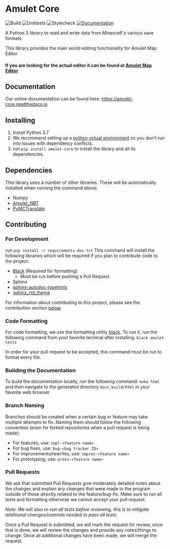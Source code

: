 # Amulet Core

![Build](../../workflows/Build/badge.svg)
![Unittests](../../workflows/Unittests/badge.svg?event=push)
![Stylecheck](../../workflows/Stylecheck/badge.svg?event=push)
[![Documentation](https://readthedocs.org/projects/amulet-core/badge)](https://amulet-core.readthedocs.io)

A Python 3 library to read and write data from Minecraft's various save formats.

This library provides the main world editing functionality for Amulet Map Editor

#### If you are looking for the actual editor it can be found at [Amulet Map Editor](https://github.com/Amulet-Team/Amulet-Map-Editor)


## Documentation

Our online documentation can be found here: https://amulet-core.readthedocs.io

## Installing
1) Install Python 3.7
2) We recommend setting up a [python virtual environment](https://docs.python.org/3/tutorial/venv.html) so you don't run into issues with dependency conflicts.
3) run `pip install amulet-core` to install the library and all its dependencies.

## Dependencies

This library uses a number of other libraries. These will be automatically installed when running the command above.
- Numpy
- [Amulet_NBT](https://github.com/Amulet-Team/Amulet-NBT)
- [PyMCTranslate](https://github.com/gentlegiantJGC/PyMCTranslate)

## Contributing

### For Development
run `pip install -r requirements-dev.txt`
This command will install the following libraries which will be required if you plan to contribute code to the project.
- [Black](https://github.com/ambv/black) (Required for formatting)
  - Must be run before pushing a Pull Request
- Sphinx
- [sphinx-autodoc-typehints](https://github.com/agronholm/sphinx-autodoc-typehints)
- [sphinx_rtd_theme](https://github.com/rtfd/sphinx_rtd_theme)

For information about contributing to this project, please see the contribution section [below](#contributing)

### Code Formatting
For code formatting, we use the formatting utility [black](https://github.com/psf/black). 
To run it, run the following command from your favorite terminal after installing: `black amulet tests`

In order for your pull request to be accepted, this command must be run to format every file.

### Building the Documentation
To build the documentation locally, run the following command: `make html` and then navigate to the
generated directory `docs_build/html` in your favorite web browser

### Branch Naming
Branches should be created when a certain bug or feature may take multiple attempts to fix. Naming
them should follow the following convention (even for forked repositories when a pull request is being made):

* For features, use: `impl-<feature name>`
* For bug fixes, use: `bug-<bug tracker ID>`
* For improvements/rewrites, use: `improv-<feature name>`
* For prototyping, use: `proto-<feature name>`

### Pull Requests
We ask that submitted Pull Requests give moderately detailed notes about the changes and explain 
any changes that were made to the program outside of those directly related to the feature/bug-fix.
Make sure to run all tests and formatting otherwise we cannot accept your pull request.

_Note: We will also re-run all tests before reviewing, this is to mitigate additional changes/commits
needed to pass all tests._

Once a Pull Request is submitted, we will mark the request for review, once that is done, we will
review the changes and provide any notes/things to change. Once all additional changes have been made,
we will merge the request.
